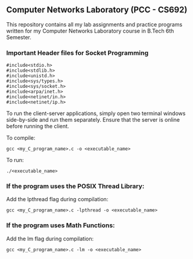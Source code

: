   ## Computer Networks Laboratory (PCC - CS692)
  This repository contains all my lab assignments and practice programs written for my Computer Networks Laboratory course in B.Tech 6th Semester.
  ### Important Header files for Socket Programming
    #include<stdio.h>
    #include<stdlib.h>
    #include<unistd.h>
    #include<sys/types.h>
    #include<sys/socket.h>
    #include<arpa/inet.h>
    #include<netinet/in.h>
    #include<netinet/ip.h>
To run the client-server applications, simply open two terminal windows side-by-side and run them separately. Ensure that the server is online before running the client.


To compile:

    gcc <my_C_program_name>.c -o <executable_name>
To run:

    ./<executable_name>

### If the program uses the POSIX Thread Library:
Add the lpthread flag during compilation:

    gcc <my_C_program_name>.c -lpthread -o <executable_name>
### If the program uses Math Functions:
Add the lm flag during compilation:

    gcc <my_C_program_name>.c -lm -o <executable_name>
    

   

